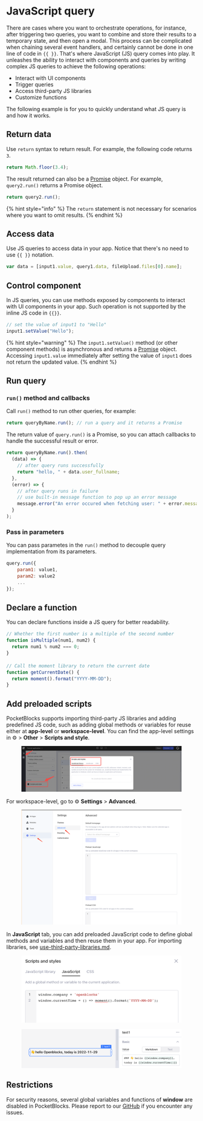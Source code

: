 # JavaScript query

There are cases where you want to orchestrate operations, for instance, after triggering two queries, you want to combine and store their results to a temporary state, and then open a modal. This process can be complicated when chaining several event handlers, and certainly cannot be done in one line of code in `{{ }}`. That's where JavaScript (JS) query comes into play. It unleashes the ability to interact with components and queries by writing complex JS queries to achieve the following operations:

- Interact with UI components
- Trigger queries
- Access third-party JS libraries
- Customize functions

The following example is for you to quickly understand what JS query is and how it works.

## Return data

Use `return` syntax to return result. For example, the following code returns `3`.

```javascript
return Math.floor(3.4);
```

The result returned can also be a [Promise](https://developer.mozilla.org/en-US/docs/Web/JavaScript/Reference/Global_Objects/Promise) object. For example, `query2.run()` returns a Promise object.

```javascript
return query2.run();
```

{% hint style="info" %}
The `return` statement is not necessary for scenarios where you want to omit results.
{% endhint %}

## Access data

Use JS queries to access data in your app. Notice that there's no need to use `{{ }}` notation.

```javascript
var data = [input1.value, query1.data, fileUpload.files[0].name];
```

## Control component

In JS queries, you can use methods exposed by components to interact with UI components in your app. Such operation is not supported by the inline JS code in `{{}}`.

```javascript
// set the value of input1 to "Hello"
input1.setValue("Hello");
```

{% hint style="warning" %}
The `input1.setValue()` method (or other component methods) is asynchronous and returns a [Promise](https://developer.mozilla.org/en-US/docs/Web/JavaScript/Reference/Global_Objects/Promise) object. Accessing `input1.value` immediately after setting the value of `input1` does not return the updated value.
{% endhint %}

## Run query

### `run()` method and callbacks

Call `run()` method to run other queries, for example:

```javascript
return queryByName.run(); // run a query and it returns a Promise
```

The return value of `query.run()` is a Promise, so you can attach callbacks to handle the successful result or error.

```javascript
return queryByName.run().then(
  (data) => {
    // after query runs successfully
    return "hello, " + data.user_fullname;
  },
  (error) => {
    // after query runs in failure
    // use built-in message function to pop up an error message
    message.error("An error occured when fetching user: " + error.message);
  }
);
```

### Pass in parameters

You can pass parametes in the `run()` method to decouple query implementation from its parameters.

```javascript
query.run({
    param1: value1,
    param2: value2
    ...
});
```

## Declare a function

You can declare functions inside a JS query for better readability.

```javascript
// Whether the first number is a multiple of the second number
function isMultiple(num1, num2) {
  return num1 % num2 === 0;
}

// Call the moment library to return the current date
function getCurrentDate() {
  return moment().format("YYYY-MM-DD");
}
```

## Add preloaded scripts

PocketBlocks supports importing third-party JS libraries and adding predefined JS code, such as adding global methods or variables for reuse either at **app-level** or **workspace-level**. You can find the app-level settings in ⚙️ > **Other** > **Scripts and style**.

<figure><img src="../../.gitbook/assets/build-apps/write-javascript/javascript-query/01.png" alt=""><figcaption></figcaption></figure>

For workspace-level, go to ⚙️ **Settings** > **Advanced**.

<figure><img src="../../.gitbook/assets/build-apps/write-javascript/javascript-query/02.png" alt=""><figcaption></figcaption></figure>

In **JavaScript** tab, you can add preloaded JavaScript code to define global methods and variables and then reuse them in your app. For importing libraries, see [use-third-party-libraries.md](../use-third-party-libraries.md "mention").

<figure><img src="../../.gitbook/assets/build-apps/write-javascript/javascript-query/03.png" alt=""><figcaption></figcaption></figure>

<figure><img src="../../.gitbook/assets/build-apps/write-javascript/javascript-query/04.png" alt=""><figcaption></figcaption></figure>

## &#x20;Restrictions

For security reasons, several global variables and functions of **window** are disabled in PocketBlocks. Please report to our [GitHub](https://github.com/internoapp/pocketblocks) if you encounter any issues.
